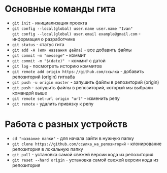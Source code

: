 # Основные команды гита
- `git init` - инициализация проекта
- `git config --local(global) user.name user.name "Ivan"` <br>
   `git config --local(global) user.email example@gmail.com` - информация о разработчике
- `git status` - статус гита
- `git add -A (или названия файла)` - все добавить файлы
- `git commit –m "messege"` - коммит
- `git commit -m "$(date)" ` - коммит с датой 
- `git log` - посмотреть историю коммитов
- `git remote add origin https://github.com/ссылка` - добавить репозиторий (origin) гитхаба
- `git push -u origin master` - запушить файлы в репозиторий (origin)
- `git push` - запушить файлы в репозиторий, который мы выбрали командой выше
- `git remote set-url origin "url"` - изменить репу
- `git remote` - удалить привязку к репу

# Работа с разных устройств
- `cd "название папки"` - для начала зайти в нужную папку
- `git clone https://github.com/ссылка_на_репозиторий` - клонирование репозитория в локальную папку
- `git pull` - установка самой свежей версии кода из репозитория
- `git reset --hard origin` - установка самой свежей версии кода из репозитория

